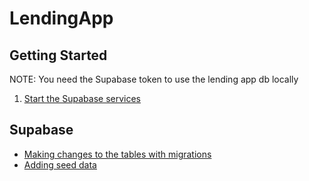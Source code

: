 # LendingApp

## Getting Started

NOTE: You need the Supabase token to use the lending app db locally

1. [Start the Supabase services](https://supabase.com/docs/guides/getting-started/local-development#start-supabase-services)

## Supabase

- [Making changes to the tables with migrations](https://supabase.com/docs/guides/getting-started/local-development#database-migrations)
- [Adding seed data](https://supabase.com/docs/guides/getting-started/local-development#add-sample-data)
